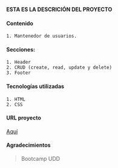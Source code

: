 **ESTA ES LA DESCRICIÓN DEL PROYECTO**

#### Contenido
	1. Mantenedor de usuarios.

#### Secciones:
	1. Header
	2. CRUD (create, read, update y delete)
	3. Footer
	

#### Tecnologías utilizadas
	1. HTML
	2. CSS

#### URL proyecto
[Aquí](https://connap.github.io/proyecto-crud)

#### Agradecimientos  
> Bootcamp UDD

